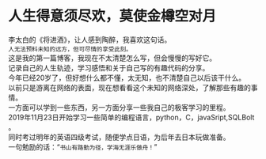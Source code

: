 人生得意须尽欢，莫使金樽空对月
===
  李太白的《将进酒》，让人感到陶醉，我喜欢这句话。<br>
  `人无法预料未知的远方，但可尽情的享受此刻。`<br>
  这是我的第一篇博客，我现在不太清楚怎么写，但会慢慢的写好它。<br>
  记录自己的人生轨迹，学习感悟和关于自己写的有趣代码的分享。<br>
  今年已经20岁了，但好想什么都不懂，太无知，也不清楚自己以后该干什么。<br>
  以前只是游离在网络的表面，现在想看看这个未知的网络深处，了解那些有趣的事情。<br>
  一方面可以学到一些东西，另一方面分享一些我自己的极客学习的里程。<br>
  2019年11月23日开始学习一些简单的编程语言，python，C，javaSript,SQLBolt 。<br>
  同时考过明年的英语四级考试，随便学点日语，为后年去日本玩做准备。<br>
  一句勉励的话：“`书山有路勤为径，学海无涯乐做舟！`”
